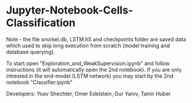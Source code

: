 # Jupyter-Notebook-Cells-Classification

Note - the file snorkel.db, LSTM.h5 and checkpoints folder are saved data which used to skip long execution from scratch (model training and database querying).

To start open "Exploration_and_WeakSupervision.ipynb" and follow instructions (it will automatically open the 2nd notebook).
If you are only intrested in the end-model (LSTM network) you may start by the 2nd notebook "Classifier.ipynb"


Developers:
Yoav Shechter, Omer Edelstein, Gur Yaniv, Tamir Huber
